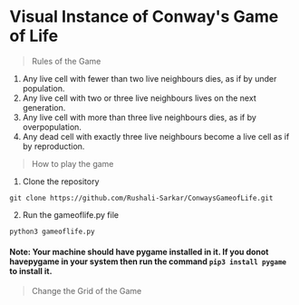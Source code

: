 # Visual Instance of Conway's Game of Life

> Rules of the Game

1. Any live cell with fewer than two live neighbours dies, as if by under population.
2. Any live cell with two or three live neighbours lives on the next generation.
3. Any live cell with more than three live neighbours dies, as if by overpopulation.
4. Any dead cell with exactly three live neighbours become a live cell as if by reproduction.

> How to play the game

1. Clone the repository

`` git clone https://github.com/Rushali-Sarkar/ConwaysGameofLife.git ``

2. Run the gameoflife.py file

`` python3 gameoflife.py ``

#### Note: Your machine should have pygame installed in it. If you donot havepygame in your system then run the command ``pip3 install pygame`` to install it.

> Change the Grid of the Game
